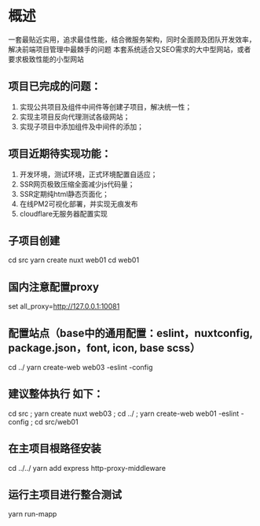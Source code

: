 # 概述
一套最贴近实用，追求最佳性能，结合微服务架构，同时全面顾及团队开发效率，解决前端项目管理中最棘手的问题
本套系统适合又SEO需求的大中型网站，或者要求极致性能的小型网站
## 项目已完成的问题：
1. 实现公共项目及组件中间件等创建子项目，解决统一性；
2. 实现主项目反向代理测试各级网站；
3. 实现子项目中添加组件及中间件的添加；

## 项目近期待实现功能：
1. 开发环境，测试环境，正式环境配置自适应；
2. SSR网页极致压缩全面减少js代码量；
3. SSR定期纯html静态页面化；
4. 在线PM2可视化部署，并实现无痕发布
5. cloudflare无服务器配置实现

## 子项目创建
cd src
yarn create nuxt web01
cd web01

## 国内注意配置proxy
set all_proxy=http://127.0.0.1:10081

## 配置站点（base中的通用配置：eslint，nuxtconfig, package.json，font, icon, base scss）
cd ../
yarn create-web web03 -eslint -config

## 建议整体执行 如下：
cd src ; yarn create nuxt web03 ; cd ../ ; yarn create-web web01 -eslint -config ; cd src/web01

## 在主项目根路径安装
cd ../../
yarn add express http-proxy-middleware

## 运行主项目进行整合测试
yarn run-mapp
